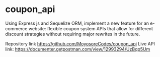 # coupon_api
Using Express js and Sequelize ORM, implement a new feature for an e-commerce website: flexible coupon system APIs that allow for different discount strategies without requiring major rewrites in the future.

Repository link
https://github.com/MoyosoreCodes/coupon_api
Live API link:
https://documenter.getpostman.com/view/12993294/UzBqp5Um
